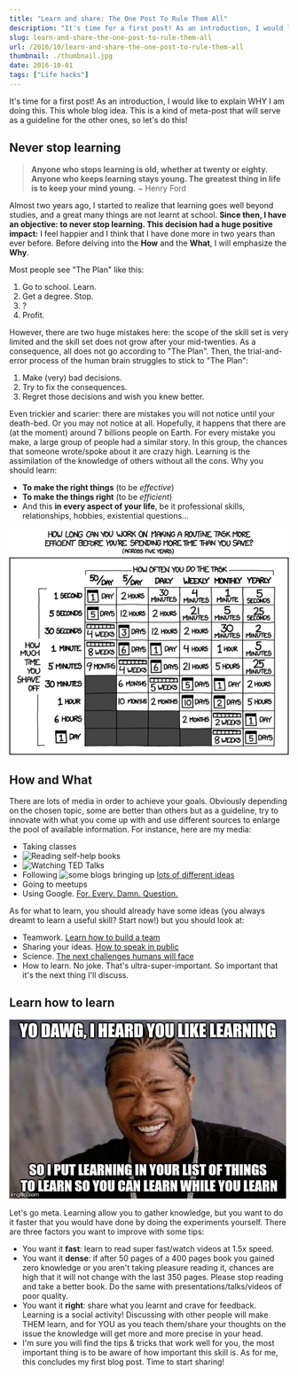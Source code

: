 ```yaml
---
title: "Learn and share: The One Post To Rule Them All"
description: "It's time for a first post! As an introduction, I would like to explain WHY I am doing this. This whole blog idea. This is a kind of meta-post that will serve as a guideline for the other ones, so let's do this!"
slug: learn-and-share-the-one-post-to-rule-them-all
url: /2016/10/learn-and-share-the-one-post-to-rule-them-all
thumbnail: ./thumbnail.jpg
date: 2016-10-01
tags: ["Life hacks"]
---
```


It's time for a first post! As an introduction, I would like to explain WHY I am doing this. This whole blog idea. This is a kind of meta-post that will serve as a guideline for the other ones, so let's do this!

## Never stop learning

> **Anyone who stops learning is old, whether at twenty or eighty. Anyone who keeps learning stays young. The greatest thing in life is to keep your mind young.** ~ Henry Ford

Almost two years ago, I started to realize that learning goes well beyond studies, and a great many things are not learnt at school. **Since then, I have an objective: to never stop learning. This decision had a huge positive impact:** I feel happier and I think that I have done more in two years than ever before. Before delving into the **How** and the **What**, I will emphasize the **Why**.

Most people see "The Plan" like this:

1. Go to school. Learn.
2. Get a degree. Stop.
3. ?
4. Profit.

However, there are two huge mistakes here: the scope of the skill set is very limited and the skill set does not grow after your mid-twenties. As a consequence, all does not go according to "The Plan". Then, the trial-and-error process of the human brain struggles to stick to "The Plan":

1. Make (very) bad decisions.
2. Try to fix the consequences.
3. Regret those decisions and wish you knew better.

Even trickier and scarier: there are mistakes you will not notice until your death-bed. Or you may not notice at all. Hopefully, it happens that there are (at the moment) around 7 billions people on Earth. For every mistake you make, a large group of people had a similar story. In this group, the chances that someone wrote/spoke about it are crazy high. Learning is the assimilation of the knowledge of others without all the cons. Why you should learn:

- **To make the right things** (to be _effective_)
- **To make the things right** (to be _efficient_)
- And this **in every aspect of your life**, be it professional skills, relationships, hobbies, existential questions...

![Is it worth the time?](./savingtime.jpg "And it can make you save a lot of time...")

## How and What

There are lots of media in order to achieve your goals. Obviously depending on the chosen topic, some are better than others but as a guideline, try to innovate with what you come up with and use different sources to enlarge the pool of available information. For instance, here are my media:

- Taking classes
- ![Reading self-help books](https://medium.com/@maxthoon/reading-self-help-books-why-i-wish-i-started-sooner-fa1ff52f25f1#.srdfsf9b4)
- ![Watching TED Talks](https://www.ted.com)
- Following ![some blogs](https://waitbutwhy.com) bringing up [lots of different ideas](https://inside.com/dev)
- Going to meetups
- Using Google. [For. Every. Damn. Question.](https://www.google.fr/search?q=the+answer+to+life+the+universe+and+everything)

As for what to learn, you should already have some ideas (you always dreamt to learn a useful skill? Start now!) but you should look at:

- Teamwork. [Learn how to build a team](http://amzn.to/24HFRgD)
- Sharing your ideas. [How to speak in public](https://www.ted.com/talks/chris_anderson_teds_secret_to_great_public_speaking)
- Science. [The next challenges humans will face](https://waitbutwhy.com/2015/01/artificial-intelligence-revolution-1.html)
- How to learn. No joke. That's ultra-super-important. So important that
  it's the next thing I'll discuss.

## Learn how to learn

![Meta learning](./learntolearn.jpg)

Let's go meta. Learning allow you to gather knowledge, but you want to do it faster that you would have done by doing the experiments yourself. There are three factors you want to improve with some tips:

- You want it **fast**: learn to read super fast/watch videos at 1.5x
  speed.
- You want it **dense**: if after 50 pages of a 400 pages book you gained zero knowledge or you aren't taking pleasure reading it, chances are high that it will not change with the last 350 pages. Please stop reading and take a better book. Do the same with presentations/talks/videos of poor quality.
- You want it **right**: share what you learnt and crave for feedback. Learning is a social activity! Discussing with other people will make THEM learn, and for YOU as you teach them/share your thoughts on the issue the knowledge will get more and more precise in your head.
- I'm sure you will find the tips & tricks that work well for you, the most important thing is to be aware of how important this skill is. As for me, this concludes my first blog post. Time to start sharing!
